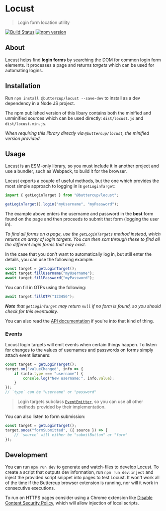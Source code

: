 # Locust

> Login form location utility

[![Build Status](https://travis-ci.org/buttercup/locust.svg?branch=master)](https://travis-ci.org/buttercup/locust) [![npm version](https://badge.fury.io/js/%40buttercup%2Flocust.svg)](https://www.npmjs.com/package/@buttercup/locust)

## About

Locust helps find **login forms** by searching the DOM for common login form elements. It processes a page and returns _targets_ which can be used for automating logins.

## Installation

Run `npm install @buttercup/locust --save-dev` to install as a dev dependency in a Node JS project.

The npm published version of this libary contains both the minified and unminified sources which can be used directly: `dist/locust.js` and `dist/locust.min.js`.

_When requiring this library directly via `@buttercup/locust`, the minified version provided._

## Usage

Locust is an ESM-only library, so you must include it in another project and use a bundler, such as Webpack, to build it for the browser.

Locust exports a couple of useful methods, but the one which provides the most simple approach to logging in is `getLoginTarget`:

```typescript
import { getLoginTarget } from "@buttercup/locust";

getLoginTarget().login("myUsername", "myPassword");
```

The example above enters the username and password in the **best** form found on the page and then proceeds to submit that form (logging the user in).

_To find all forms on a page, use the `getLoginTargets` method instead, which returns an array of login targets. You can then sort through these to find all the different login forms that may exist._

In the case that you don't want to automatically log in, but still enter the details, you can use the following example:

```typescript
const target = getLoginTarget();
await target.fillUsername("myUsername");
await target.fillPassword("myPassword");
```

You can fill in OTPs using the following:

```typescript
await target.fillOTP("123456");
```

_**Note** that `getLoginTarget` may return `null` if no form is found, so you should check for this eventuality._

You can also read the [API documentation](https://github.com/buttercup/locust/blob/master/API.md) if you're into that kind of thing.

### Events

Locust login targets will emit events when certain things happen. To listen for changes to the values of usernames and passwords on forms simply attach event listeners:

```typescript
const target = getLoginTarget();
target.on("valueChanged", info => {
    if (info.type === "username") {
        console.log("New username:", info.value);
    }
});
// `type` can be "username" or "password"
```

> Login targets subclass [`EventEmitter`](https://github.com/primus/eventemitter3), so you can use all other methods provided by their implementation.

You can also listen to form submission:

```javascript
const target = getLoginTarget();
target.once("formSubmitted", ({ source }) => {
    // `source` will either be "submitButton" or "form"
});
```

## Development

You can run `npm run dev` to generate and watch-files to develop Locust. To create a script that outputs dev information, run `npm run dev:inject` and inject the provided script snippet into pages to test Locust. It won't work all of the time if the Buttercup browser extension is running, nor will it work in consecutive executions.

To run on HTTPS pages consider using a Chrome extension like [Disable Content Security Policy](https://chrome.google.com/webstore/detail/disable-content-security/ieelmcmcagommplceebfedjlakkhpden?hl=en), which will allow injection of local scripts.
